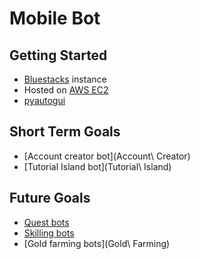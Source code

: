 # Mobile Bot

## Getting Started
- [Bluestacks](https://www.bluestacks.com/) instance
- Hosted on [AWS EC2](https://aws.amazon.com/ec2/)
- [pyautogui](https://pyautogui.readthedocs.io/en/latest/)

## Short Term Goals
- [Account creator bot](Account\ Creator)
- [Tutorial Island bot](Tutorial\ Island)

## Future Goals
- [Quest bots](Quests)
- [Skilling bots](Skilling)
- [Gold farming bots](Gold\ Farming)
